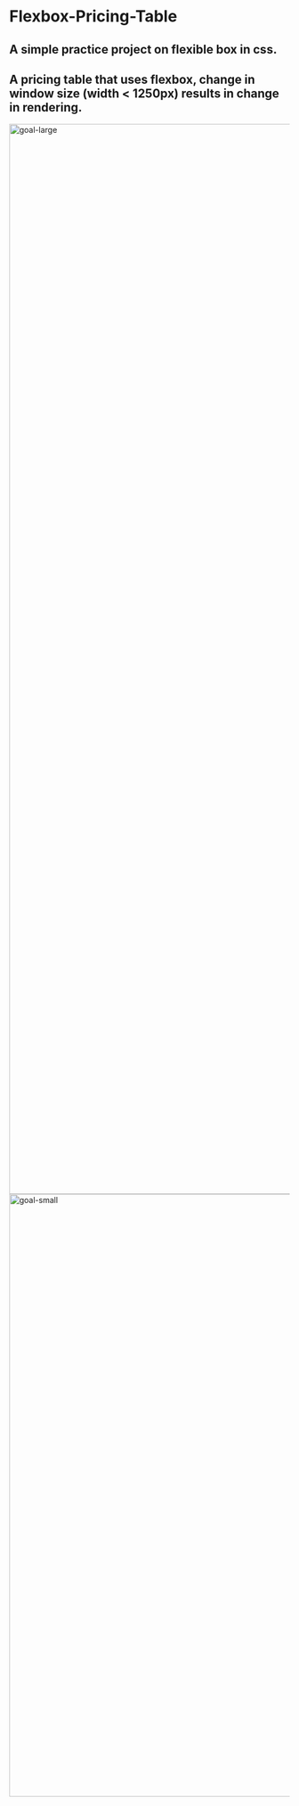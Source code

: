 # Flexbox-Pricing-Table
## A simple practice project on flexible box in css.
## A pricing table that uses flexbox, change in window size (width < 1250px) results in change in rendering.


<img width="1920" alt="goal-large" src="https://github.com/NIRANJAN-K-DESHMUKH/Flexbox-Pricing-Table/assets/82277471/67a2fcab-70d8-4a21-9ccf-84fe04431ab7">

<img width="1081" alt="goal-small" src="https://github.com/NIRANJAN-K-DESHMUKH/Flexbox-Pricing-Table/assets/82277471/5f1639e6-dba9-4560-9e0f-1dbe430afc42">
